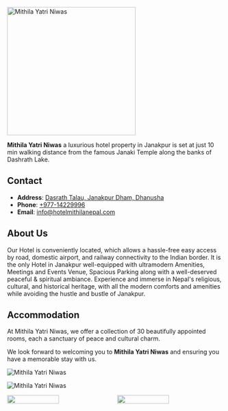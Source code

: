 <img src="https://mithila-yatri.pages.dev/assets/logo-vMhoXRF9.svg" alt="Mithila Yatri Niwas" width="300"/>

**Mithila Yatri Niwas** a luxurious hotel property in Janakpur is set at just 10 min walking distance from the famous Janaki Temple along the banks of Dashrath Lake.

## Contact

- **Address**: [Dasrath Talau, Janakpur Dham, Dhanusha](https://maps.app.goo.gl/TzyiHa84DdBrZab39)
- **Phone**: [+977-14229996](tel:+97714229996)
- **Email**: [info@hotelmithilanepal.com](mailto:info@hotelmithilanepal.com)

## About Us

Our Hotel is conveniently located, which allows a hassle-free easy access by road, domestic airport, and railway connectivity to the Indian border. It is the only Hotel in Janakpur well-equipped with ultramodern Amenities, Meetings and Events Venue, Spacious Parking along with a well-deserved peaceful & spiritual ambiance. Experience and immerse in Nepal's religious, cultural, and historical heritage, with all the modern comforts and amenities while avoiding the hustle and bustle of Janakpur.

## Accommodation

At Mithila Yatri Niwas, we offer a collection of 30 beautifully appointed rooms, each a sanctuary of peace and cultural charm.

We look forward to welcoming you to **Mithila Yatri Niwas** and ensuring you have a memorable stay with us.


![Mithila Yatri Niwas](https://mithila-yatri.pages.dev/assets/mithila_night-BP4wXxoQ.webp)

![Mithila Yatri Niwas](https://mithila-yatri.pages.dev/assets/mithila-BauZmQvB.webp)

<div style="display: flex; justify-content: space-between;">
  <img src="https://mithila-yatri.pages.dev/assets/room1-Dq4x4xNH.webp" style="width: 49%;" />

  <img src="https://mithila-yatri.pages.dev/assets/room3-CGyEWjdq.webp" style="width: 49%;" />
</div>